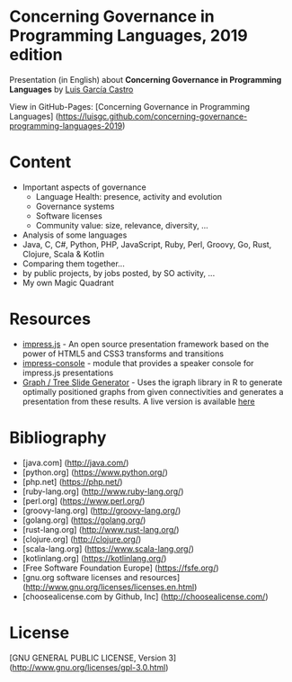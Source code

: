 Concerning Governance in Programming Languages, 2019 edition
====

Presentation (in English) about **Concerning Governance in Programming Languages** by [Luis García Castro](https://github.com/LuisGC)

View in GitHub-Pages: [Concerning Governance in Programming Languages] (https://luisgc.github.com/concerning-governance-programming-languages-2019)

# Content

+ Important aspects of governance
  - Language Health: presence, activity and evolution
  - Governance systems
  - Software licenses
  - Community value: size, relevance, diversity, ...
+ Analysis of some languages
 + Java, C, C#, Python, PHP, JavaScript, Ruby, Perl, Groovy, Go, Rust, Clojure, Scala & Kotlin
+ Comparing them together...
 + by public projects, by jobs posted, by SO activity, ...
+ My own Magic Quadrant

# Resources

* [impress.js](https://github.com/bartaz/impress.js) - An open source presentation framework based on the power of HTML5 and CSS3 transforms and transitions
* [impress-console](https://github.com/regebro/impress-console) - module that provides a speaker console for impress.js presentations
* [Graph / Tree Slide Generator](http://4quantOSS.github.io/shiny-impress.js) - Uses the igraph library in R to generate optimally positioned graphs from given connectivities and generates a presentation from these results. A live version is available [here](https://4quant.shinyapps.io/gimpress/)

# Bibliography

* [java.com] (http://java.com/)
* [python.org] (https://www.python.org/)
* [php.net] (https://php.net/)
* [ruby-lang.org] (http://www.ruby-lang.org/)
* [perl.org] (https://www.perl.org/)
* [groovy-lang.org] (http://groovy-lang.org/)
* [golang.org] (https://golang.org/)
* [rust-lang.org] (http://www.rust-lang.org/)
* [clojure.org] (http://clojure.org/)
* [scala-lang.org] (https://www.scala-lang.org/)
* [kotlinlang.org] (https://kotlinlang.org/)
* [Free Software Foundation Europe] (https://fsfe.org/)
* [gnu.org software licenses and resources] (http://www.gnu.org/licenses/licenses.en.html)
* [choosealicense.com by Github, Inc] (http://choosealicense.com/)

# License

[GNU GENERAL PUBLIC LICENSE, Version 3] (http://www.gnu.org/licenses/gpl-3.0.html)
